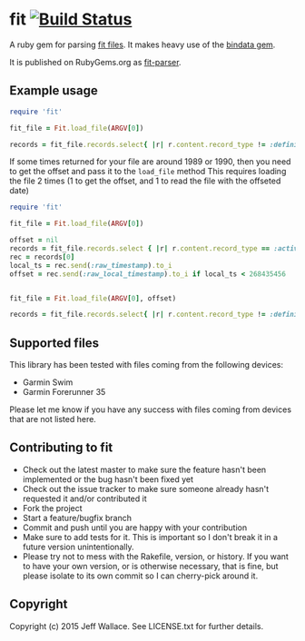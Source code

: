 # fit [![Build Status](https://travis-ci.org/tjwallace/fit.svg?branch=master)](https://travis-ci.org/tjwallace/fit)

A ruby gem for parsing [fit files](http://www.thisisant.com/pages/products/fit-sdk). It makes heavy use of the [bindata gem](http://bindata.rubyforge.org/).

It is published on RubyGems.org as [fit-parser](https://rubygems.org/gems/fit-parser).

## Example usage

```ruby
require 'fit'

fit_file = Fit.load_file(ARGV[0])

records = fit_file.records.select{ |r| r.content.record_type != :definition }.map{ |r| r.content }
```

If some times returned for your file are around 1989 or 1990, then you need to get the offset and pass it to the `load_file` method
This requires loading the file 2 times (1 to get the offset, and 1 to read the file with the offseted date)
```ruby
require 'fit'

fit_file = Fit.load_file(ARGV[0])

offset = nil
records = fit_file.records.select { |r| r.content.record_type == :activity }.map(&:content)
rec = records[0]
local_ts = rec.send(:raw_timestamp).to_i
offset = rec.send(:raw_local_timestamp).to_i if local_ts < 268435456


fit_file = Fit.load_file(ARGV[0], offset)

records = fit_file.records.select{ |r| r.content.record_type != :definition }.map{ |r| r.content }

```

## Supported files

This library has been tested with files coming from the following devices:
  - Garmin Swim
  - Garmin Forerunner 35


Please let me know if you have any success with files coming from devices that are not listed here.

## Contributing to fit
 
* Check out the latest master to make sure the feature hasn't been implemented or the bug hasn't been fixed yet
* Check out the issue tracker to make sure someone already hasn't requested it and/or contributed it
* Fork the project
* Start a feature/bugfix branch
* Commit and push until you are happy with your contribution
* Make sure to add tests for it. This is important so I don't break it in a future version unintentionally.
* Please try not to mess with the Rakefile, version, or history. If you want to have your own version, or is otherwise necessary, that is fine, but please isolate to its own commit so I can cherry-pick around it.

## Copyright

Copyright (c) 2015 Jeff Wallace. See LICENSE.txt for further details.
